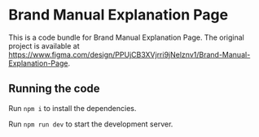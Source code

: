 
  # Brand Manual Explanation Page

  This is a code bundle for Brand Manual Explanation Page. The original project is available at https://www.figma.com/design/PPUjCB3XVjrri9jNelznv1/Brand-Manual-Explanation-Page.

  ## Running the code

  Run `npm i` to install the dependencies.

  Run `npm run dev` to start the development server.
  